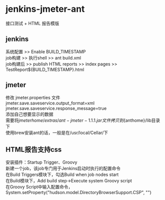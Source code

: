 # jenkins-jmeter-ant
接口测试 + HTML 报告模版  

## jenkins
系统配置 >> Enable BUILD_TIMESTAMP  
job构建 >> 执行shell >> ant build.xml  
job构建后 >> publish HTML reports  >>  index pages >> TestReport${BUILD_TIMESTAMP}.html

## jmeter
修改 jmeter.properties 文件  
jmeter.save.saveservice.output_format=xml  
jmeter.save.saveservice.response_message=true  
添加自己想要显示的数据  
需要将${jmeterhome}/extras/ant-jmeter-1.1.1.jar文件拷贝到${anthome}/lib目录下  
使用brew安装ant的话，一般是在/usr/local/Cellar/下

## HTML报告支持css
安装插件：Startup Trigger、Groovy  
新建一个job，该job专门用于Jenkins启动时执行的配置命令  
在Build Triggers模块下，勾选Build when job nodes start  
在Build模块下，Add build step->Execute system Groovy script  
在Groovy Script中输入配置命令，System.setProperty("hudson.model.DirectoryBrowserSupport.CSP", "")
